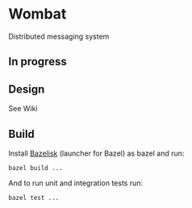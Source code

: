 # Wombat
Distributed messaging system

## In progress

## Design
See Wiki

## Build
Install [Bazelisk](https://github.com/bazelbuild/bazelisk) (launcher for Bazel)
as bazel and run:
```
bazel build ...
```

And to run unit and integration tests run:
```
bazel test ...
```
